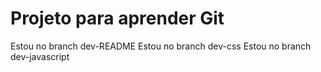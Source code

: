 # Projeto para aprender Git



Estou no branch dev-README
Estou no branch dev-css
Estou no branch dev-javascript


